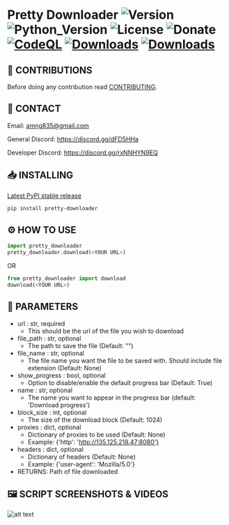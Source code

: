 # Pretty Downloader ![Version](https://img.shields.io/badge/Version-v0.2.0-orange?style=flat-square&url=https://github.com/DEADSEC-SECURITY/pretty-downloader/blob/main/CHANGELOG.md) ![Python_Version](https://img.shields.io/badge/Python-3.7%2B-blue?style=flat-square) ![License](https://img.shields.io/badge/License-MIT-red?style=flat-square) ![Donate](https://img.shields.io/badge/Donate-Crypto-yellow?style=flat-square) [![CodeQL](https://github.com/DEADSEC-SECURITY/pretty-downloader/actions/workflows/codeql-analysis.yml/badge.svg)](https://github.com/DEADSEC-SECURITY/pretty-downloader/actions/workflows/codeql-analysis.yml) [![Downloads](https://pepy.tech/badge/pretty-downloader)](https://pepy.tech/project/pretty-downloader) [![Downloads](https://pepy.tech/badge/pretty-downloader/month)](https://pepy.tech/project/pretty-downloader)

## 📝 CONTRIBUTIONS

Before doing any contribution read <a href="https://github.com/DEADSEC-SECURITY/pretty-downloader/blob/main/CONTRIBUTING.md">CONTRIBUTING</a>.

## 📧 CONTACT

Email: amng835@gmail.com

General Discord: https://discord.gg/dFD5HHa

Developer Discord: https://discord.gg/rxNNHYN9EQ

## 📥 INSTALLING
<a href="https://pypi.org/project/Pretty-Downloader">Latest PyPI stable release</a>
```bash
pip install pretty-downloader
```

## ⚙ HOW TO USE
```python
import pretty_downloader
pretty_downloader.download(<YOUR URL>)
```
OR
```python
from pretty_downloader import download
download(<YOUR URL>)
```

## 🤝 PARAMETERS
- url : str, required
  - This should be the url of the file you wish to download
- file_path : str, optional
  - The path to save the file (Default: "")
- file_name : str, optional 
  - The file name you want the file to be saved with. Should include file extension (Default: None)
- show_progress : bool, optional
  - Option to disable/enable the default progress bar (Default: True)
- name : str, optional
  - The name you want to appear in the progress bar (default: 'Download progress')
- block_size : int, optional
  - The size of the download block (Default: 1024)
- proxies : dict, optional
  - Dictionary of proxies to be used (Default: None)
  - Example: {'http': 'http://135.125.218.47:8080'}
- headers : dict, optional
  - Dictionary of headers (Default: None)
  - Example: {'user-agent': 'Mozilla/5.0'}
- RETURNS: Path of file downloaded


## 🖼️ SCRIPT SCREENSHOTS & VIDEOS

  ![alt text](https://s4.gifyu.com/images/New-video.gif)
